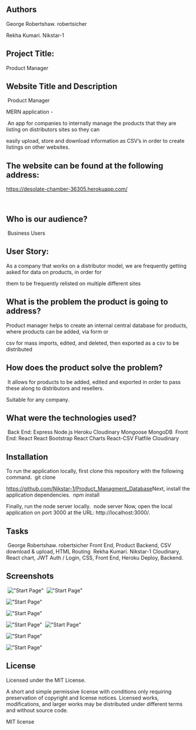 ## Authors

George Robertshaw. robertsicher

Rekha Kumari. Nikstar-1
​
​
## Project Title: 

Product Manager 
​
## Website Title and Description
​
Product Manager

MERN application -

​
An app for companies to internally manage the products that they are listing on distributors sites so they can 

easily upload, store and download information as CSV’s in order to create listings on other websites.
​
​
## The website can be found at the following address:

 https://desolate-chamber-36305.herokuapp.com/

​
## Who is our audience? 
​
Business Users
​
## User Story: 

As a company that works on a distributor model, we are frequently getting asked for data on products, in order for

them to be frequently relisted on multiple different sites

## What is the problem the product is going to address? 

Product manager helps to create an internal central database for products, where products can be added, via form or 

csv for mass imports, edited, and deleted, then exported as a csv to be distributed
​
## How does the product solve the problem?
​
It allows for products to be added, edited and exported in order to pass these along to distributors and resellers.

Suitable for any company.
​
​
## What were the technologies used?
​
Back End:
Express
Node.js
Heroku
Cloudinary
Mongoose
MongoDB
​
Front End:
React
React Bootstrap
React Charts
React-CSV
Flatfile
Cloudinary
​
## Installation
To run the application locally, first clone this repository with the following command.
​
git clone 

https://github.com/Nikstar-1/Product_Managment_Database
​
Next, install the application dependencies.
​
npm install

Finally, run the node server locally.
​
node server
Now, open the local application on port 3000 at the URL: http://localhost:3000/.
​
​
## Tasks 
​
George Robertshaw. robertsicher Front End, Product Backend, CSV download & upload, HTML Routing
​
Rekha Kumari. Nikstar-1 Cloudinary, React chart, JWT Auth / Login, CSS, Front End, Heroku Deploy, Backend. 
​
​
## Screenshots
​
!["Start Page"](client/src/catalogue.png "Start page.")
​
!["Start Page"](client/src/Dashboard.png "Start page.")

!["Start Page"](client/src/cloudinary.png "Start page.")

!["Start Page"](client/src/image.png "Start page.")

!["Start Page"](client/src/signup.png "Start page.")
​
!["Start Page"](client/src/signin.png "Start page.")

!["Start Page"](client/src/uploadmodal.png "Start page.")

!["Start Page"](client/src/bulk.png "Start page.")
​

## License
Licensed under the MIT License.

A short and simple permissive license with conditions only requiring preservation of copyright and license notices. Licensed works, modifications, and larger works may be distributed under different terms and without source code.

MIT license
